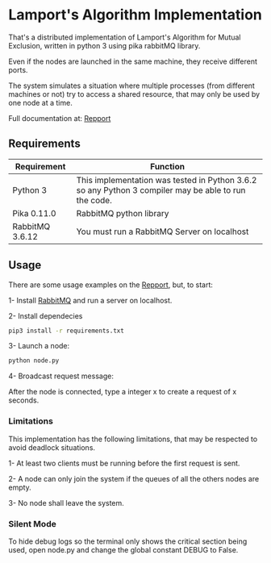 # Lamport's Algorithm Implementation

That's a distributed implementation of Lamport's Algorithm for Mutual Exclusion, written in python 3 using pika rabbitMQ library.

Even if the nodes are launched in the same machine, they receive different ports.

The system simulates a situation where multiple processes (from different machines or not) try to access a shared resource, that may only be used by one node at a time.

Full documentation at: [Repport]

## Requirements

| Requirement | Function |
| ------ | ------ |
| Python 3 | This implementation was tested in Python 3.6.2 so any Python 3 compiler may be able to run the code. |
| Pika 0.11.0 | RabbitMQ python library |
| RabbitMQ 3.6.12 | You must run a RabbitMQ Server on localhost |

## Usage

There are some usage examples on the [Repport], but, to start:

1- Install [RabbitMQ] and run a server on localhost.

2- Install dependecies
```sh
pip3 install -r requirements.txt
```

3- Launch a node:
```sh
python node.py
```

4- Broadcast request message:

After the node is connected, type a integer x to create a request of x seconds.



### Limitations

This implementation has the following limitations, that may be respected to avoid deadlock situations.

1- At least two clients must be running before the first request is sent.

2- A node can only join the system if the queues of all the others nodes are empty.

3- No node shall leave the system.


### Silent Mode

To hide debug logs so the terminal only shows the critical section being used, open node.py and change the global constant DEBUG to False.

[Repport]: <https://drive.google.com/open?id=1IJca8i3aw37f202tzBq5syTYBI5Qfsq1QPfp_DXd6BA>
[RabbitMQ]: <https://www.rabbitmq.com/>
